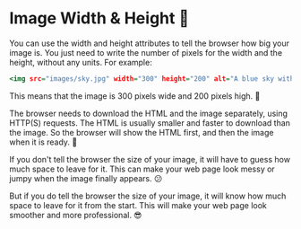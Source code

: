 # Image Width & Height 📏

You can use the width and height attributes to tell the browser how big your image is.
You just need to write the number of pixels for the width and the height, without any units. For example:

```htm
<img src="images/sky.jpg" width="300" height="200" alt="A blue sky with white clouds and a rainbow" />
```

This means that the image is 300 pixels wide and 200 pixels high. 🌈

The browser needs to download the HTML and the image separately, using HTTP(S) requests.
The HTML is usually smaller and faster to download than the image.
So the browser will show the HTML first, and then the image when it is ready. 🚀

If you don't tell the browser the size of your image, it will have to guess how much space to leave for it.
This can make your web page look messy or jumpy when the image finally appears. 😕

But if you do tell the browser the size of your image, it will know how much space to leave for it from the start.
This will make your web page look smoother and more professional. 😎
